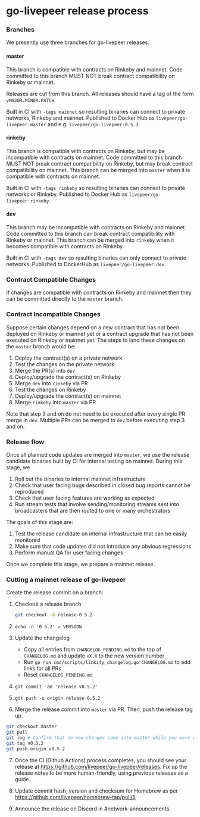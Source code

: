 # go-livepeer release process

### Branches

We presently use three branches for go-livepeer releases.

#### master

This branch is compatible with contracts on Rinkeby and mainnet. Code committed to this branch MUST NOT break contract compatibility on Rinkeby or mainnet.

Releases are cut from this branch. All releases should have a tag of the form `vMAJOR.MINOR.PATCH`.

Built in CI with `-tags mainnet` so resulting binaries can connect to private networks, Rinkeby and mainnet. Published to Docker Hub as `livepeer/go-livepeer:master` and e.g. `livepeer/go-livepeer:0.5.3`.

#### rinkeby

This branch is compatible with contracts on Rinkeby, but may be incompatible with contracts on mainnet. Code committed to this branch MUST NOT break contract compatibility on Rinkeby, but may break contract compatibility on mainnet. This branch can be merged into `master` when it is compatible with contracts on mainnet.

Built in CI with `-tags rinkeby` so resulting binaries can connect to private networks or Rinkeby. Published to Docker Hub as `livepeer/go-livepeer:rinkeby`.

#### dev 

This branch may be incompatible with contracts on Rinkeby and mainnet. Code committed to this branch can break contract compatibility with Rinkeby or mainnet. This branch can be merged into `rinkeby` when it becomes compatible with contracts on Rinkeby.

Built in CI with `-tags dev` so resulting binaries can only connect to private networks. Published to DockerHub as `livepeer/go-livepeer:dev`.

### Contract Compatible Changes

If changes are compatible with contracts on Rinkeby and mainnet then they can be committed directly to the `master` branch.

### Contract Incompatible Changes

Suppose certain changes depend on a new contract that has not been deployed on Rinkeby or mainnet yet or a contract upgrade that has not been executed on Rinkeby or mainnet yet. The steps to land these changes on the `master` branch would be:

1. Deploy the contract(s) on a private network
2. Test the changes on the private network
3. Merge the PR(s) into `dev`
4. Deploy/upgrade the contract(s) on Rinkeby
5. Merge `dev` into `rinkeby` via PR
6. Test the changes on Rinkeby
7. Deploy/upgrade the contract(s) on mainnet
8. Merge `rinkeby` into `master` via PR

Note that step 3 and on do not need to be executed after every single PR merge in `dev`. Multiple PRs can be merged to `dev` before executing step 3 and on. 

### Release flow

Once all planned code updates are merged into `master`, we use the release candidate binaries built by CI for internal testing on mainnet. During this stage, we

1. Roll out the binaries to internal mainnet infrastructure
2. Check that user facing bugs described in closed bug reports cannot be reproduced
3. Check that user facing features are working as expected
4. Run stream tests that involve sending/monitoring streams sent into broadcasters that are then routed to one or many orchestrators

The goals of this stage are:

1. Test the release candidate on internal infrastructure that can be easily monitored
2. Make sure that code updates did not introduce any obvious regressions
3. Perform manual QA for user facing changes

Once we complete this stage, we prepare a mainnet release.

### Cutting a mainnet release of go-livepeer

Create the release commit on a branch:

1. Checkout a release branch

    ```bash
    git checkout -b release-0.5.2
    ```

2. `echo -n '0.5.2' > VERSION`

3. Update the changelog

    - Copy all entries from `CHANGELOG_PENDING.md` to the top of `CHANGELOG.md` and update `vX.X` to the new version number
    - Run `go run cmd/scripts/linkify_changelog.go CHANGELOG.md` to add links for all PRs
    - Reset `CHANGELOG_PENDING.md`

4. `git commit -am 'release v0.5.2'`

5. `git push -u origin release-0.5.2`

6. Merge the release commit into `master` via PR. Then, push the release tag up.

```bash
git checkout master
git pull
git log # Confirm that no new changes came into master while you were doing the previous steps
git tag v0.5.2
git push origin v0.5.2
```

7. Once the CI (Github Actions) process completes, you should see your release at https://github.com/livepeer/go-livepeer/releases. Fix up the release notes to be more human-friendly, using previous releases as a guide.

8. Update commit hash, version and checksum for Homebrew as per https://github.com/livepeer/homebrew-tap/pull/5
9. Announce the release on Discord in #network-announcements

